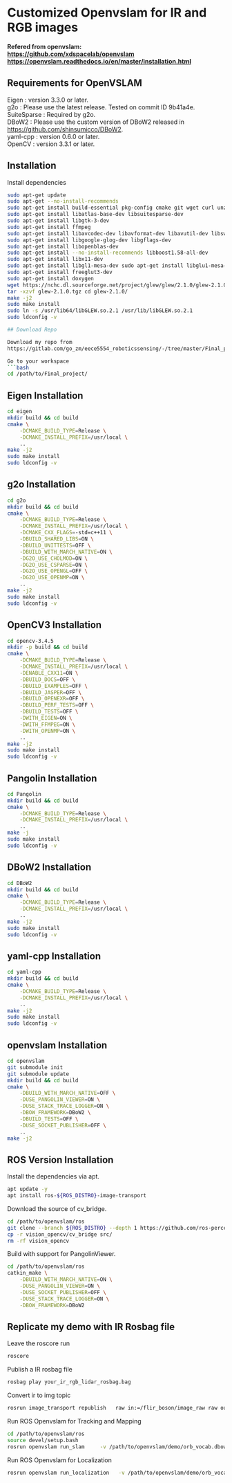 # Customized Openvslam for IR and RGB images

**Refered from openvslam:   
https://github.com/xdspacelab/openvslam   
https://openvslam.readthedocs.io/en/master/installation.html**

## Requirements for OpenVSLAM

Eigen : version 3.3.0 or later.  
g2o : Please use the latest release. Tested on commit ID 9b41a4e.  
SuiteSparse : Required by g2o.  
DBoW2 : Please use the custom version of DBoW2 released in https://github.com/shinsumicco/DBoW2.  
yaml-cpp : version 0.6.0 or later.  
OpenCV : version 3.3.1 or later.

## Installation

Install dependencies
```bash
sudo apt-get update
sudo apt-get --no-install-recommends
sudo apt-get install build-essential pkg-config cmake git wget curl unzip
sudo apt-get install libatlas-base-dev libsuitesparse-dev
sudo apt-get install libgtk-3-dev
sudo apt-get install ffmpeg
sudo apt-get install libavcodec-dev libavformat-dev libavutil-dev libswscale-dev libavresample-dev
sudo apt-get install libgoogle-glog-dev libgflags-dev
sudo apt-get install libopenblas-dev
sudo apt-get install --no-install-recommends libboost1.58-all-dev
sudo apt-get install libx11-dev
sudo apt-get install libgl1-mesa-dev sudo apt-get install libglu1-mesa-dev
sudo apt-get install freeglut3-dev
sudo apt-get install doxygen
wget https://nchc.dl.sourceforge.net/project/glew/glew/2.1.0/glew-2.1.0.tgz --no-check-certificate
tar -xzvf glew-2.1.0.tgz cd glew-2.1.0/
make -j2
sudo make install
sudo ln -s /usr/lib64/libGLEW.so.2.1 /usr/lib/libGLEW.so.2.1
sudo ldconfig -v

## Download Repo

Download my repo from  
https://gitlab.com/go_zm/eece5554_roboticssensing/-/tree/master/Final_project

Go to your workspace
```bash
cd /path/to/Final_project/
```

## Eigen Installation

```bash
cd eigen
mkdir build && cd build
cmake \
    -DCMAKE_BUILD_TYPE=Release \
    -DCMAKE_INSTALL_PREFIX=/usr/local \
    ..
make -j2
sudo make install
sudo ldconfig -v
```

## g2o Installation

```bash
cd g2o
mkdir build && cd build
cmake \
    -DCMAKE_BUILD_TYPE=Release \
    -DCMAKE_INSTALL_PREFIX=/usr/local \
    -DCMAKE_CXX_FLAGS=-std=c++11 \
    -DBUILD_SHARED_LIBS=ON \
    -DBUILD_UNITTESTS=OFF \
    -DBUILD_WITH_MARCH_NATIVE=ON \
    -DG2O_USE_CHOLMOD=ON \
    -DG2O_USE_CSPARSE=ON \
    -DG2O_USE_OPENGL=OFF \
    -DG2O_USE_OPENMP=ON \
    ..
make -j2
sudo make install
sudo ldconfig -v
```

## OpenCV3 Installation

```bash
cd opencv-3.4.5
mkdir -p build && cd build
cmake \
    -DCMAKE_BUILD_TYPE=Release \
    -DCMAKE_INSTALL_PREFIX=/usr/local \
    -DENABLE_CXX11=ON \
    -DBUILD_DOCS=OFF \
    -DBUILD_EXAMPLES=OFF \
    -DBUILD_JASPER=OFF \
    -DBUILD_OPENEXR=OFF \
    -DBUILD_PERF_TESTS=OFF \
    -DBUILD_TESTS=OFF \
    -DWITH_EIGEN=ON \
    -DWITH_FFMPEG=ON \
    -DWITH_OPENMP=ON \
    ..
make -j2
sudo make install
sudo ldconfig -v
```

## Pangolin Installation

```bash
cd Pangolin
mkdir build && cd build
cmake \
    -DCMAKE_BUILD_TYPE=Release \
    -DCMAKE_INSTALL_PREFIX=/usr/local \
    ..
make -j
sudo make install
sudo ldconfig -v
```

## DBoW2 Installation

```bash
cd DBoW2
mkdir build && cd build
cmake \
    -DCMAKE_BUILD_TYPE=Release \
    -DCMAKE_INSTALL_PREFIX=/usr/local \
    ..
make -j2
sudo make install
sudo ldconfig -v
```

## yaml-cpp Installation

```bash
cd yaml-cpp
mkdir build && cd build
cmake \
    -DCMAKE_BUILD_TYPE=Release \
    -DCMAKE_INSTALL_PREFIX=/usr/local \
    ..
make -j2
sudo make install
sudo ldconfig -v
```

## openvslam Installation

```bash
cd openvslam
git submodule init
git submodule update
mkdir build && cd build
cmake \
    -DBUILD_WITH_MARCH_NATIVE=OFF \
    -DUSE_PANGOLIN_VIEWER=ON \
    -DUSE_STACK_TRACE_LOGGER=ON \
    -DBOW_FRAMEWORK=DBoW2 \
    -DBUILD_TESTS=OFF \
    -DUSE_SOCKET_PUBLISHER=OFF \	
    ..
make -j2
```

## ROS Version Installation

Install the dependencies via apt.
```bash
apt update -y
apt install ros-${ROS_DISTRO}-image-transport
```

Download the source of cv_bridge.
```bash
cd /path/to/openvslam/ros
git clone --branch ${ROS_DISTRO} --depth 1 https://github.com/ros-perception/vision_opencv.git
cp -r vision_opencv/cv_bridge src/
rm -rf vision_opencv
```

Build with support for PangolinViewer. 
```bash
cd /path/to/openvslam/ros
catkin_make \
    -DBUILD_WITH_MARCH_NATIVE=ON \
    -DUSE_PANGOLIN_VIEWER=ON \
    -DUSE_SOCKET_PUBLISHER=OFF \
    -DUSE_STACK_TRACE_LOGGER=ON \
    -DBOW_FRAMEWORK=DBoW2
```

## Replicate my demo with IR Rosbag file

Leave the roscore run
```bash
roscore
```

Publish a IR rosbag file
```bash
rosbag play your_ir_rgb_lidar_rosbag.bag
```

Convert ir to img topic
```bash
rosrun image_transport republish   raw in:=/flir_boson/image_raw raw out:=/camera/image_raw
```

Run ROS Openvslam for Tracking and Mapping
```bash
cd /path/to/openvslam/ros
source devel/setup.bash
rosrun openvslam run_slam     -v /path/to/openvslam/demo/orb_vocab.dbow2     -c /path/to/openvslam/demo/config.yaml --frame-skip 3 --no-sleep --auto-term --map-db map.msg
```

Run ROS Openvslam for Localization
```bash
rosrun openvslam run_localization   -v /path/to/openvslam/demo/orb_vocab.dbow2   -c /path/to/openvslam/demo/config.yaml   --map-db map.msg --frame-skip 3 --no-sleep --auto-term --map-db map.msg
```

